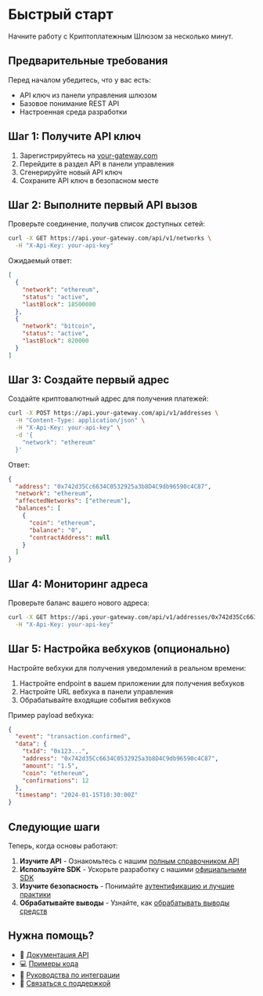 # Быстрый старт

Начните работу с Криптоплатежным Шлюзом за несколько минут.

## Предварительные требования

Перед началом убедитесь, что у вас есть:

- API ключ из панели управления шлюзом
- Базовое понимание REST API
- Настроенная среда разработки

## Шаг 1: Получите API ключ

1. Зарегистрируйтесь на [your-gateway.com](https://your-gateway.com)
2. Перейдите в раздел API в панели управления
3. Сгенерируйте новый API ключ
4. Сохраните API ключ в безопасном месте

## Шаг 2: Выполните первый API вызов

Проверьте соединение, получив список доступных сетей:

```bash
curl -X GET https://api.your-gateway.com/api/v1/networks \
  -H "X-Api-Key: your-api-key"
```

Ожидаемый ответ:
```json
[
  {
    "network": "ethereum",
    "status": "active",
    "lastBlock": 18500000
  },
  {
    "network": "bitcoin", 
    "status": "active",
    "lastBlock": 820000
  }
]
```

## Шаг 3: Создайте первый адрес

Создайте криптовалютный адрес для получения платежей:

```bash
curl -X POST https://api.your-gateway.com/api/v1/addresses \
  -H "Content-Type: application/json" \
  -H "X-Api-Key: your-api-key" \
  -d '{
    "network": "ethereum"
  }'
```

Ответ:
```json
{
  "address": "0x742d35Cc6634C0532925a3b8D4C9db96590c4C87",
  "network": "ethereum",
  "affectedNetworks": ["ethereum"],
  "balances": [
    {
      "coin": "ethereum",
      "balance": "0",
      "contractAddress": null
    }
  ]
}
```

## Шаг 4: Мониторинг адреса

Проверьте баланс вашего нового адреса:

```bash
curl -X GET https://api.your-gateway.com/api/v1/addresses/0x742d35Cc6634C0532925a3b8D4C9db96590c4C87 \
  -H "X-Api-Key: your-api-key"
```

## Шаг 5: Настройка вебхуков (опционально)

Настройте вебхуки для получения уведомлений в реальном времени:

1. Настройте endpoint в вашем приложении для получения вебхуков
2. Настройте URL вебхука в панели управления
3. Обрабатывайте входящие события вебхуков

Пример payload вебхука:
```json
{
  "event": "transaction.confirmed",
  "data": {
    "txId": "0x123...",
    "address": "0x742d35Cc6634C0532925a3b8D4C9db96590c4C87",
    "amount": "1.5",
    "coin": "ethereum",
    "confirmations": 12
  },
  "timestamp": "2024-01-15T10:30:00Z"
}
```

## Следующие шаги

Теперь, когда основы работают:

1. **Изучите API** - Ознакомьтесь с нашим [полным справочником API](../api/overview.md)
2. **Используйте SDK** - Ускорьте разработку с нашими [официальными SDK](../integration/getting-started.md)
3. **Изучите безопасность** - Понимайте [аутентификацию и лучшие практики](../api/authentication.md)
4. **Обрабатывайте выводы** - Узнайте, как [обрабатывать выводы средств](../api/withdrawals.md)

## Нужна помощь?

- 📖 [Документация API](../api/overview.md)
- 💻 [Примеры кода](../examples/basic-usage.md)
- 🔧 [Руководства по интеграции](../integration/getting-started.md)
- 📧 [Связаться с поддержкой](mailto:support@your-gateway.com) 